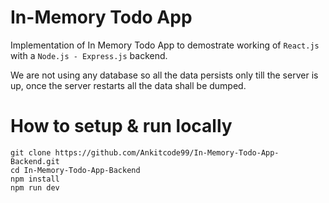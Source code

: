 # In-Memory Todo App

Implementation of In Memory Todo App to demostrate working of `React.js` with a `Node.js - Express.js` backend.

We are not using any database so all the data persists only till the server is up, once the server restarts all the data shall be dumped.

# How to setup & run locally

```
git clone https://github.com/Ankitcode99/In-Memory-Todo-App-Backend.git
cd In-Memory-Todo-App-Backend
npm install 
npm run dev
```